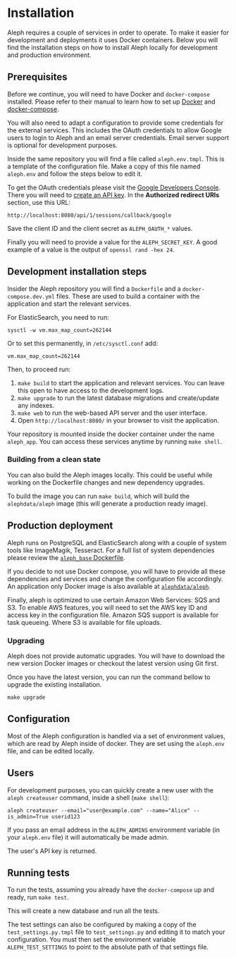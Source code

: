 # Installation

Aleph requires a couple of services in order to operate. To make it easier
for development and deployments it uses Docker containers. Below you will find
the installation steps on how to install Aleph locally for development and
production environment.

## Prerequisites

Before we continue, you will need to have Docker and `docker-compose`
installed. Please refer to their manual to learn how to set up
[Docker](https://docs.docker.com/engine/installation/) and [docker-compose](https://docs.docker.com/compose/install/).

You will also need to adapt a configuration to provide some credentials
for the external services. This includes the OAuth credentials to allow
Google users to login to Aleph and an email server credentials. Email
server support is optional for development purposes.

Inside the same repository you will find a file called `aleph.env.tmpl`.
This is a template of the configuration file. Make a copy of this file named
`aleph.env` and follow the steps below to edit it.

To get the OAuth credentials please visit the [Google Developers Console](https://console.developers.google.com/).
There you will need to [create an API key](https://support.google.com/googleapi/answer/6158862).
In the **Authorized redirect URIs** section, use this URL:

```
http://localhost:8080/api/1/sessions/callback/google
```

Save the client ID and the client secret as `ALEPH_OAUTH_*` values.

Finally you will need to provide a value for the `ALEPH_SECRET_KEY`. A good
example of a value is the output of `openssl rand -hex 24`.

## Development installation steps

Insider the Aleph repository you will find a `Dockerfile` and a
`docker-compose.dev.yml` files. These are used to build a container with the
application and start the relevant services.

For ElasticSearch, you need to run: 

```
sysctl -w vm.max_map_count=262144
```

Or to set this permanently, in `/etc/sysctl.conf` add:

```
vm.max_map_count=262144
```

Then, to proceed run:

 1. `make build` to start the application and relevant services. You can
    leave this open to have access to the development logs.
 2. `make upgrade` to run the latest database migrations and create/update
    any indexes.
 3. `make web` to run the web-based API server and the user interface.
 4. Open `http://localhost:8080/` in your browser to visit the application.

Your repository is mounted inside the docker container under the name
`aleph_app`. You can access these services anytime by running `make shell`.

### Building from a clean state

You can also build the Aleph images locally. This could be useful while working
on the Dockerfile changes and new dependency upgrades.

To build the image you can run `make build`, which will
build the `alephdata/aleph` image (this will generate a production ready image).

## Production deployment

Aleph runs on PostgreSQL and ElasticSearch along with a couple of system
tools like ImageMagik, Tesseract. For a full list of system dependencies
please review the [`aleph_base` Dockerfile](https://github.com/alephdata/aleph/blob/master/Dockerfile).

If you decide to not use Docker compose, you will have to provide all these
dependencies and services and change the configuration file accordingly.
An application only Docker image is also available at
[`alephdata/aleph`](https://hub.docker.com/r/alephdata/aleph/).

Finally, aleph is optimized to use certain Amazon Web Services: SQS and S3. To
enable AWS features, you will need to set the AWS key ID and access key in the
configuration file. Amazon SQS support is available for task queueing. Where
S3 is available for file uploads.

### Upgrading

Aleph does not provide automatic upgrades. You will have to download the new
version Docker images or checkout the latest version using Git first.

Once you have the latest version, you can run the command bellow to upgrade
the existing installation.

```
make upgrade
```

## Configuration

Most of the Aleph configuration is handled via a set of environment values, which are
read by Aleph inside of docker. They are set using the ``aleph.env`` file, and can be
edited locally.

## Users

For development purposes, you can quickly create a new user with the
`aleph createuser` command, inside a shell (`make shell`):

```
aleph createuser --email="user@example.com" --name="Alice" --is_admin=True userid123
```

If you pass an email address in the `ALEPH_ADMINS` environment variable (in your
`aleph.env` file) it will automatically be made admin.

The user's API key is returned.

## Running tests

To run the tests, assuming you already have the `docker-compose` up and ready,
run `make test`.

This will create a new database and run all the tests.

The test settings can also be configured by making a copy of the
`test_settings.py.tmpl` file to `test_settings.py` and editing it to
match your configuration. You must then set the environment
variable ``ALEPH_TEST_SETTINGS`` to point to the absolute path of that
settings file.
